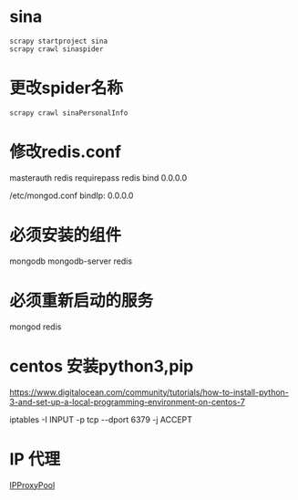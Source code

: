 # sina

```
scrapy startproject sina
scrapy crawl sinaspider
```

# 更改spider名称

```
scrapy crawl sinaPersonalInfo
```

# 修改redis.conf

masterauth redis
requirepass redis
bind 0.0.0.0

/etc/mongod.conf
bindIp: 0.0.0.0

# 必须安装的组件

mongodb mongodb-server
redis

# 必须重新启动的服务

mongod
redis

# centos 安装python3,pip

https://www.digitalocean.com/community/tutorials/how-to-install-python-3-and-set-up-a-local-programming-environment-on-centos-7

iptables -I INPUT -p tcp --dport 6379 -j ACCEPT

# IP 代理

[IPProxyPool](https://github.com/qiyeboy/IPProxyPool.git)
